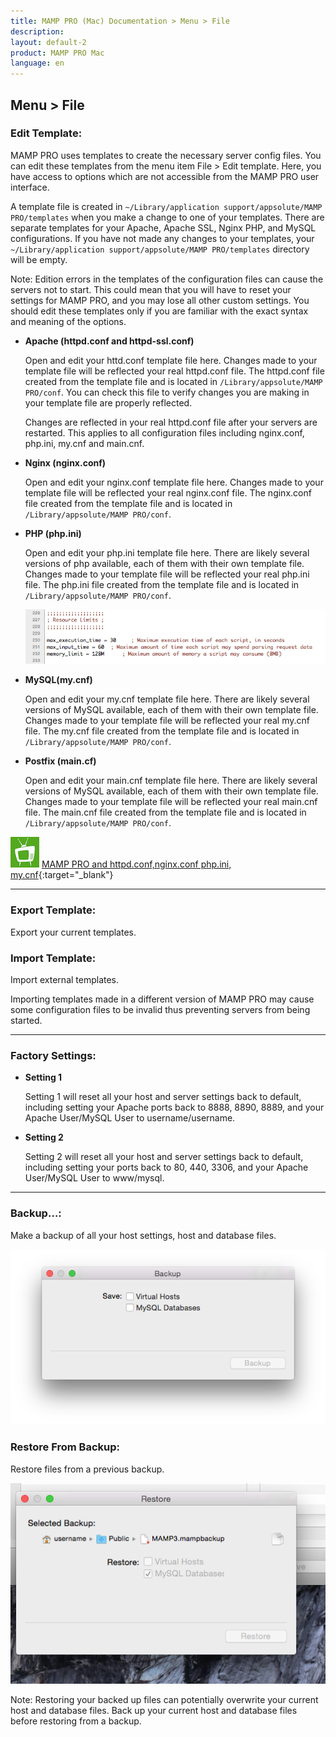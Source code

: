 ```yaml
---
title: MAMP PRO (Mac) Documentation > Menu > File
description: 
layout: default-2
product: MAMP PRO Mac
language: en
---
```


##  Menu > File

### Edit Template:<a name="edit_templates"></a>

MAMP PRO uses templates to create the necessary server config files. You can edit these templates from the menu item       File > Edit template. Here, you have access to options which are not accessible from the MAMP PRO user interface.

A template file is created in `~/Library/application support/appsolute/MAMP PRO/templates` when you make a change to one     of your templates. There are separate templates for your Apache, Apache SSL, Nginx PHP, and MySQL configurations. If you have not made any changes to your templates, your `~/Library/application support/appsolute/MAMP PRO/templates` directory will be empty.
     
<div class="alert" role="alert">
Note: Edition errors in the templates of the configuration files can cause the servers not to start. This could mean       that you will have to reset your settings for MAMP PRO, and you may lose all other custom settings. You should edit these templates only if you are familiar with the exact syntax and meaning of the options.
</div>
 
*  **Apache (httpd.conf and httpd-ssl.conf)**     
   
     Open and edit your httd.conf template file here. Changes made to your template file will be reflected your         real      httpd.conf file. The httpd.conf file created from the template file and is located in `/Library/appsolute/MAMP              PRO/conf`. You can check this file to verify changes you are making in your template file are properly reflected.

     <div class="alert" role="alert">
     Changes are reflected in your real httpd.conf file after your servers are restarted. This applies to all           configuration files including nginx.conf, php.ini, my.cnf and main.cnf.
     </div>

*  **Nginx (nginx.conf)**   

     Open and edit your nginx.conf template file here. Changes made to your template file will be reflected your        real nginx.conf file. The nginx.conf file created from the template file and is located in `/Library/appsolute/MAMP PRO/conf`.

*  **PHP (php.ini)**        
     
     Open and edit your php.ini template file here. There are likely several versions of php available, each of them with  their own template file. Changes made to your template file will be reflected your real php.ini file. The php.ini file created from the template file and is located in `/Library/appsolute/MAMP PRO/conf`.
     
     ![MAMP](PHPini.png)

*  **MySQL(my.cnf)**        
     
     Open and edit your my.cnf template file here. There are likely several versions of MySQL available, each of them with their own template file. Changes made to your template file will be reflected your real my.cnf file. The my.cnf file created from the template file and is located in `/Library/appsolute/MAMP PRO/conf`.
 
*  **Postfix (main.cf)** 
     
     Open and edit your main.cnf template file here. There are likely several versions of MySQL available, each of them with their own template file. Changes made to your template file will be reflected your real main.cnf file. The main.cnf file created from the template file and is located in `/Library/appsolute/MAMP PRO/conf`.
 


![MAMP](../../Videos/MAMPtv.png) [MAMP PRO and httpd.conf,nginx.conf php.ini, my.cnf](https://www.youtube.com/watch?v=tYLykP2CxMM){:target="_blank"}

---

### Export Template:
     
Export your current templates.

### Import Template:    

Import external templates.
     
<div class="alert" role="alert">
Importing templates made in a different version of MAMP PRO may cause some configuration files to be invalid thus preventing servers from being started.
</div>

---

### Factory Settings:
  
*  **Setting 1**     

     Setting 1 will reset all your host and server settings back to default, including setting your Apache ports back to 8888, 8890, 8889, and your Apache User/MySQL User to username/username.

*  **Setting 2**    

     Setting 2 will reset all your host and server settings back to default, including setting your ports back to 80, 440, 3306, and your Apache User/MySQL User to www/mysql.

<a name="backup"></a> 

---

### Backup…:

Make a backup of all your host settings, host and database files.

![MAMP](Backup.png)
     
### Restore From Backup:

Restore files from a previous backup.

![MAMP](Restore.png)

<div class="alert" role="alert">
Note: Restoring your backed up files can potentially overwrite your current host and database files. Back up your current host and database files before restoring from a backup. 
</div>




